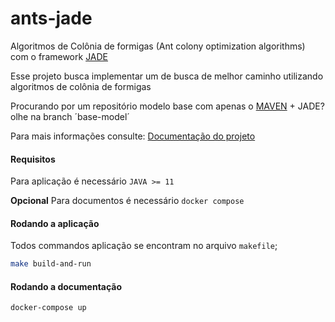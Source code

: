 # ants-jade
Algoritmos de Colônia de formigas (Ant colony optimization algorithms) com o framework [JADE](https://jade.tilab.com/)

Esse projeto busca implementar um de busca de melhor caminho utilizando algoritmos de colônia de formigas 

Procurando por um repositório modelo base com apenas o [MAVEN](https://maven.apache.org/) + JADE? olhe na branch ´base-model´

Para mais informações consulte: [Documentação do projeto](https://ciro-c.github.io/ants-jade/)

#### Requisitos 
 Para aplicação é necessário `JAVA >= 11`

 **Opcional** Para documentos é necessário `docker compose`

#### Rodando a aplicação
  Todos commandos aplicação se encontram no arquivo `makefile`;

  ```bash
  make build-and-run
  ``` 

#### Rodando a documentação
   ```bash
  docker-compose up
  ``` 